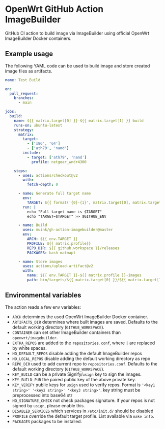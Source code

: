 # OpenWrt GitHub Action ImageBuilder

GitHub CI action to build image via ImageBuilder using official OpenWrt ImageBuilder
Docker containers.

## Example usage

The following YAML code can be used to build image and store created image files
as artifacts.

```yaml
name: Test Build

on:
  pull_request:
    branches:
      - main

jobs:
  build:
    name: ${{ matrix.target[0] }}-${{ matrix.target[1] }} build
    runs-on: ubuntu-latest
    strategy:
      matrix:
        target:
          - ['x86', '64']
          - ['ath79', 'nand']
        include:
          - target: ['ath79', 'nand']
            profile: netgear_wndr4300

    steps:
      - uses: actions/checkout@v2
        with:
          fetch-depth: 0

      - name: Generate full target name
        env:
          TARGET: ${{ format('{0}-{1}', matrix.target[0], matrix.target[1]) }}
        run: |
          echo "Full target name is $TARGET"
          echo "TARGET=$TARGET" >> $GITHUB_ENV

      - name: Build
        uses: muink/gh-action-imagebuilder@master
        env:
          ARCH: ${{ env.TARGET }}
          PROFILE: ${{ matrix.profile}}
          REPO_DIR: ${{ github.workspace }}/releases
          PACKAGES: bash natmapt

      - name: Store images
        uses: actions/upload-artifact@v2
        with:
          name: ${{ env.TARGET }}-${{ matrix.profile }}-images
          path: bin/targets/${{ matrix.target[0] }}/${{ matrix.target[1] }}/
```

## Environmental variables

The action reads a few env variables:

* `ARCH` determines the used OpenWrt ImageBuilder Docker container.
* `ARTIFACTS_DIR` determines where built images are saved.
  Defaults to the default working directory (`GITHUB_WORKSPACE`).
* `CONTAINER` can set other ImageBuilder containers than `openwrt/imagebuilder`.
* `EXTRA_REPOS` are added to the `repositories.conf`, where `|` are replaced by white
  spaces.
* `NO_DEFAULT_REPOS` disable adding the default ImageBuilder repos
* `NO_LOCAL_REPOS` disable adding the default working directory as repo
* `REPO_DIR` used to add current repo to `repositories.conf`. Defaults to
  the default working directory (`GITHUB_WORKSPACE`).
* `KEY_BUILD` can be a private Signify/`usign` key to sign the images.
* `KEY_BUILD_PUB` the paired public key of the above private key.
* `KEY_VERIFY` public keys for `usign` used to verify repos. Format is `'<key1 string>'
  '<key2 string>' '<key3 string>'`. key string must be preprocessed into base64 str
* `NO_SIGNATURE_CHECK` not check packages signature. If your repos is not
  signed by `usign`, please enable this.
* `DISABLED_SERVICES` which services in `/etc/init.d/` should be disabled
* `PROFILE` override the default target profile. List available via `make info`.
* `PACKAGES` packages to be installed.
